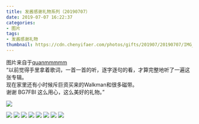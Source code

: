 ```yaml
---
title: 发酱感谢礼物系列（20190707）
date: 2019-07-07 16:22:37
categories:
- 图片
tags:
- 发酱感谢礼物
thumbnail: https://cdn.chenyifaer.com/photos/gifts/201907/20190707/IMG_6815.JPG
---
```


图片来自于<a href="https://weibo.com/p/1005051720171447" target="_blank">quanmmmmm</a><br/>“以前觉得手里拿着歌词，一首一首的听，逐字逐句的看，才算完整地听了一遍这张专辑。<br/>现在家里还有小时候斥巨资买来的Walkman和很多磁带。<br/>谢谢 BG7FBI 这么用心，这么美好的礼物。”

![](https://cdn.chenyifaer.com/photos/gifts/201907/20190707/IMG_6815.JPG)

<!--more-->

![](https://cdn.chenyifaer.com/photos/gifts/201907/20190707/IMG_6816.JPG)
![](https://cdn.chenyifaer.com/photos/gifts/201907/20190707/IMG_6817.JPG)
![](https://cdn.chenyifaer.com/photos/gifts/201907/20190707/IMG_6818.JPG)
![](https://cdn.chenyifaer.com/photos/gifts/201907/20190707/IMG_6819.JPG)
![](https://cdn.chenyifaer.com/photos/gifts/201907/20190707/IMG_6820.JPG)
![](https://cdn.chenyifaer.com/photos/gifts/201907/20190707/IMG_6821.JPG)
![](https://cdn.chenyifaer.com/photos/gifts/201907/20190707/IMG_6822.JPG)
![](https://cdn.chenyifaer.com/photos/gifts/201907/20190707/IMG_6823.JPG)
